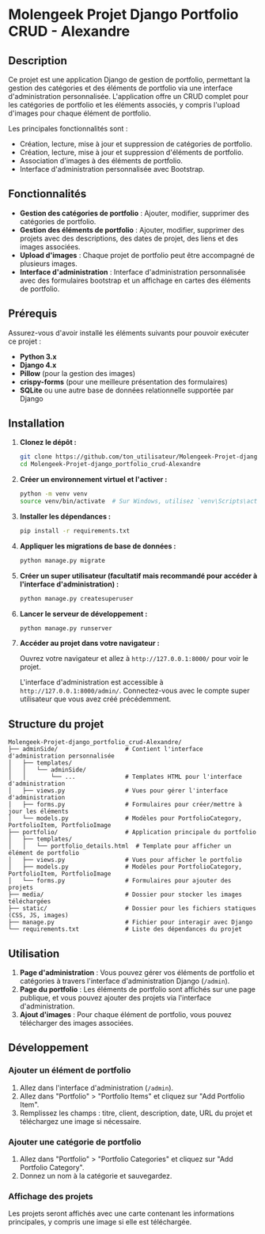 # Molengeek Projet Django Portfolio CRUD - Alexandre

## Description

Ce projet est une application Django de gestion de portfolio, permettant la gestion des catégories et des éléments de portfolio via une interface d'administration personnalisée. L'application offre un CRUD complet pour les catégories de portfolio et les éléments associés, y compris l'upload d'images pour chaque élément de portfolio.

Les principales fonctionnalités sont :
- Création, lecture, mise à jour et suppression de catégories de portfolio.
- Création, lecture, mise à jour et suppression d'éléments de portfolio.
- Association d'images à des éléments de portfolio.
- Interface d'administration personnalisée avec Bootstrap.

## Fonctionnalités

- **Gestion des catégories de portfolio** : Ajouter, modifier, supprimer des catégories de portfolio.
- **Gestion des éléments de portfolio** : Ajouter, modifier, supprimer des projets avec des descriptions, des dates de projet, des liens et des images associées.
- **Upload d'images** : Chaque projet de portfolio peut être accompagné de plusieurs images.
- **Interface d'administration** : Interface d'administration personnalisée avec des formulaires bootstrap et un affichage en cartes des éléments de portfolio.

## Prérequis

Assurez-vous d'avoir installé les éléments suivants pour pouvoir exécuter ce projet :

- **Python 3.x**
- **Django 4.x**
- **Pillow** (pour la gestion des images)
- **crispy-forms** (pour une meilleure présentation des formulaires)
- **SQLite** ou une autre base de données relationnelle supportée par Django

## Installation

1. **Clonez le dépôt :**

   ```bash
   git clone https://github.com/ton_utilisateur/Molengeek-Projet-django_portfolio_crud-Alexandre.git
   cd Molengeek-Projet-django_portfolio_crud-Alexandre
   ```

2. **Créer un environnement virtuel et l'activer :**

   ```bash
   python -m venv venv
   source venv/bin/activate  # Sur Windows, utilisez `venv\Scripts\activate`
   ```

3. **Installer les dépendances :**

   ```bash
   pip install -r requirements.txt
   ```

4. **Appliquer les migrations de base de données :**

   ```bash
   python manage.py migrate
   ```

5. **Créer un super utilisateur (facultatif mais recommandé pour accéder à l'interface d'administration) :**

   ```bash
   python manage.py createsuperuser
   ```

6. **Lancer le serveur de développement :**

   ```bash
   python manage.py runserver
   ```

7. **Accéder au projet dans votre navigateur :**

   Ouvrez votre navigateur et allez à `http://127.0.0.1:8000/` pour voir le projet.

   L'interface d'administration est accessible à `http://127.0.0.1:8000/admin/`. Connectez-vous avec le compte super utilisateur que vous avez créé précédemment.

## Structure du projet

```plaintext
Molengeek-Projet-django_portfolio_crud-Alexandre/
├── adminSide/                   # Contient l'interface d'administration personnalisée
│   ├── templates/
│   │   └── adminSide/
│   │       └── ...              # Templates HTML pour l'interface d'administration
│   ├── views.py                 # Vues pour gérer l'interface d'administration
│   ├── forms.py                 # Formulaires pour créer/mettre à jour les éléments
│   └── models.py                # Modèles pour PortfolioCategory, PortfolioItem, PortfolioImage
├── portfolio/                   # Application principale du portfolio
│   ├── templates/
│   │   └── portfolio_details.html  # Template pour afficher un élément de portfolio
│   ├── views.py                 # Vues pour afficher le portfolio
│   ├── models.py                # Modèles pour PortfolioCategory, PortfolioItem, PortfolioImage
│   └── forms.py                 # Formulaires pour ajouter des projets
├── media/                       # Dossier pour stocker les images téléchargées
├── static/                      # Dossier pour les fichiers statiques (CSS, JS, images)
├── manage.py                    # Fichier pour interagir avec Django
└── requirements.txt             # Liste des dépendances du projet
```

## Utilisation

1. **Page d'administration** : Vous pouvez gérer vos éléments de portfolio et catégories à travers l'interface d'administration Django (`/admin`).
2. **Page du portfolio** : Les éléments de portfolio sont affichés sur une page publique, et vous pouvez ajouter des projets via l'interface d'administration.
3. **Ajout d'images** : Pour chaque élément de portfolio, vous pouvez télécharger des images associées.

## Développement

### Ajouter un élément de portfolio

1. Allez dans l'interface d'administration (`/admin`).
2. Allez dans "Portfolio" > "Portfolio Items" et cliquez sur "Add Portfolio Item".
3. Remplissez les champs : titre, client, description, date, URL du projet et téléchargez une image si nécessaire.

### Ajouter une catégorie de portfolio

1. Allez dans "Portfolio" > "Portfolio Categories" et cliquez sur "Add Portfolio Category".
2. Donnez un nom à la catégorie et sauvegardez.

### Affichage des projets

Les projets seront affichés avec une carte contenant les informations principales, y compris une image si elle est téléchargée.

